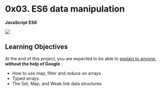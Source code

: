 # 0x03. ES6 data manipulation

**JavaScript**  **ES6**

![](https://s3.amazonaws.com/alx-intranet.hbtn.io/uploads/medias/2019/12/6ab7bec4727cb5c91257.jpg?X-Amz-Algorithm=AWS4-HMAC-SHA256&X-Amz-Credential=AKIARDDGGGOUSBVO6H7D%2F20230704%2Fus-east-1%2Fs3%2Faws4_request&X-Amz-Date=20230704T202709Z&X-Amz-Expires=86400&X-Amz-SignedHeaders=host&X-Amz-Signature=5dc28be328b961856f7d1bf3fe0482a5a7371289c3fafec775d9a28495f198a8)



## Learning Objectives

At the end of this project, you are expected to be able to [explain to anyone](https://intranet.alxswe.com/rltoken/vFyWo9TJ_4ypOC6uPi2low "explain to anyone"),  **without the help of Google** :

* How to use map, filter and reduce on arrays
* Typed arrays
* The Set, Map, and Weak link data structures
